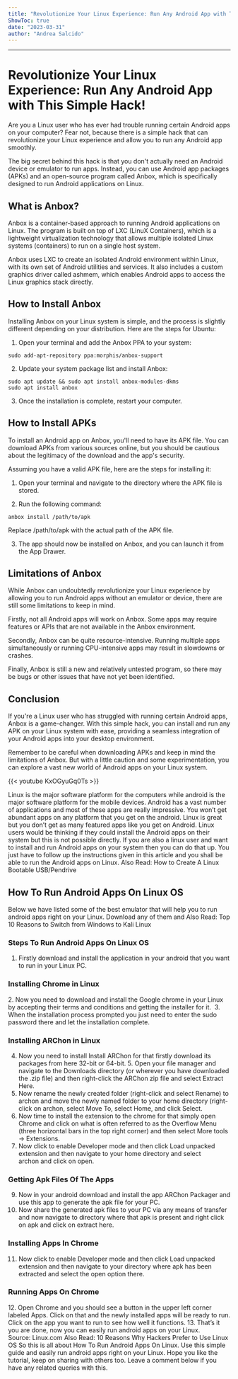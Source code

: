 ```yaml
---
title: "Revolutionize Your Linux Experience: Run Any Android App with This Simple Hack!"
ShowToc: true 
date: "2023-03-31"
author: "Andrea Salcido"
---
```

*****
# Revolutionize Your Linux Experience: Run Any Android App with This Simple Hack!

Are you a Linux user who has ever had trouble running certain Android apps on your computer? Fear not, because there is a simple hack that can revolutionize your Linux experience and allow you to run any Android app smoothly.

The big secret behind this hack is that you don't actually need an Android device or emulator to run apps. Instead, you can use Android app packages (APKs) and an open-source program called Anbox, which is specifically designed to run Android applications on Linux.

## What is Anbox?

Anbox is a container-based approach to running Android applications on Linux. The program is built on top of LXC (LinuX Containers), which is a lightweight virtualization technology that allows multiple isolated Linux systems (containers) to run on a single host system.

Anbox uses LXC to create an isolated Android environment within Linux, with its own set of Android utilities and services. It also includes a custom graphics driver called ashmem, which enables Android apps to access the Linux graphics stack directly.

## How to Install Anbox

Installing Anbox on your Linux system is simple, and the process is slightly different depending on your distribution. Here are the steps for Ubuntu:

1. Open your terminal and add the Anbox PPA to your system:

```
sudo add-apt-repository ppa:morphis/anbox-support
```

2. Update your system package list and install Anbox:

```
sudo apt update && sudo apt install anbox-modules-dkms
sudo apt install anbox
```

3. Once the installation is complete, restart your computer.

## How to Install APKs

To install an Android app on Anbox, you'll need to have its APK file. You can download APKs from various sources online, but you should be cautious about the legitimacy of the download and the app's security.

Assuming you have a valid APK file, here are the steps for installing it:

1. Open your terminal and navigate to the directory where the APK file is stored.

2. Run the following command:

```
anbox install /path/to/apk
```

Replace /path/to/apk with the actual path of the APK file.

3. The app should now be installed on Anbox, and you can launch it from the App Drawer.

## Limitations of Anbox

While Anbox can undoubtedly revolutionize your Linux experience by allowing you to run Android apps without an emulator or device, there are still some limitations to keep in mind.

Firstly, not all Android apps will work on Anbox. Some apps may require features or APIs that are not available in the Anbox environment.

Secondly, Anbox can be quite resource-intensive. Running multiple apps simultaneously or running CPU-intensive apps may result in slowdowns or crashes.

Finally, Anbox is still a new and relatively untested program, so there may be bugs or other issues that have not yet been identified.

## Conclusion

If you're a Linux user who has struggled with running certain Android apps, Anbox is a game-changer. With this simple hack, you can install and run any APK on your Linux system with ease, providing a seamless integration of your Android apps into your desktop environment.

Remember to be careful when downloading APKs and keep in mind the limitations of Anbox. But with a little caution and some experimentation, you can explore a vast new world of Android apps on your Linux system.

{{< youtube KxOGyuGq0Ts >}} 



Linux is the major software platform for the computers while android is the major software platform for the mobile devices. Android has a vast number of applications and most of these apps are really impressive. You won’t get abundant apps on any platform that you get on the android. Linux is great but you don’t get as many featured apps like you get on Android. Linux users would be thinking if they could install the Android apps on their system but this is not possible directly. If you are also a linux user and want to install and run Android apps on your system then you can do that up. You just have to follow up the instructions given in this article and you shall be able to run the Android apps on Linux.
Also Read: How to Create A Linux Bootable USB/Pendrive

 
## How To Run Android Apps On Linux OS


Below we have listed some of the best emulator that will help you to run android apps right on your Linux. Download any of them and
Also Read: Top 10 Reasons to Switch from Windows to Kali Linux

 
### Steps To Run Android Apps On Linux OS


1. Firstly download and install the application in your android that you want to run in your Linux PC.

 
### Installing Chrome in Linux


2. Now you need to download and install the Google chrome in your Linux by accepting their terms and conditions and getting the installer for it. 
3. When the installation process prompted you just need to enter the sudo password there and let the installation complete.

 
### Installing ARChon in Linux


4. Now you need to install Install ARChon for that firstly download its packages from here 32-bit or 64-bit.
5. Open your file manager and navigate to the Downloads directory (or wherever you have downloaded the .zip file) and then right-click the ARChon zip file and select Extract Here.
6. Now rename the newly created folder (right-click and select Rename) to archon and move the newly named folder to your home directory (right-click on archon, select Move To, select Home, and click Select.
7. Now time to install the extension to the chrome for that simply open Chrome and click on what is often referred to as the Overflow Menu (three horizontal bars in the top right corner) and then select More tools -> Extensions.
8. Now click to enable Developer mode and then click Load unpacked extension and then navigate to your home directory and select archon and click on open.

 
### Getting Apk Files Of The Apps


9. Now in your android download and install the app ARChon Packager and use this app to generate the apk file for your PC.
10. Now share the generated apk files to your PC via any means of transfer and now navigate to directory where that apk is present and right click on apk and click on extract here.

 
### Installing Apps In Chrome


11. Now click to enable Developer mode and then click Load unpacked extension and then navigate to your directory where apk has been extracted and select the open option there.

 
### Running Apps On Chrome


12. Open Chrome and you should see a button in the upper left corner labeled Apps. Click on that and the newly installed apps will be ready to run. Click on the app you want to run to see how well it functions.
13. That’s it you are done, now you can easily run android apps on your Linux.
Source: Linux.com
Also Read: 10 Reasons Why Hackers Prefer to Use Linux OS
So this is all about How To Run Android Apps On Linux. Use this simple guide and easily run android apps right on your Linux. Hope you like the tutorial, keep on sharing with others too. Leave a comment below if you have any related queries with this.





